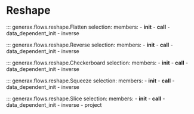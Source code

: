 # Reshape

::: generax.flows.reshape.Flatten
    selection:
        members:
            - __init__
            - __call__
            - data_dependent_init
            - inverse

::: generax.flows.reshape.Reverse
    selection:
        members:
            - __init__
            - __call__
            - data_dependent_init
            - inverse

::: generax.flows.reshape.Checkerboard
    selection:
        members:
            - __init__
            - __call__
            - data_dependent_init
            - inverse

::: generax.flows.reshape.Squeeze
    selection:
        members:
            - __init__
            - __call__
            - data_dependent_init
            - inverse

::: generax.flows.reshape.Slice
    selection:
        members:
            - __init__
            - __call__
            - data_dependent_init
            - inverse
            - project
